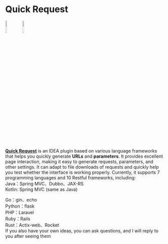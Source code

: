 # Quick Request

<a href="https://www.jetbrains.com"><img src="https://resources.jetbrains.com/storage/products/company/brand/logos/jb_beam.svg" width = "10%" /></a>
<a href="https://www.jetbrains.com/idea"><img src="https://resources.jetbrains.com/storage/products/company/brand/logos/IntelliJ_IDEA_icon.svg" width = "10%" /></a>

[**Quick Request**](https://plugins.jetbrains.com/plugin/21800-quick-request) is an IDEA plugin based on various language frameworks that helps you quickly generate **URLs** and **parameters**.
It provides excellent page interaction, making it easy to generate requests, parameters, and other settings. It can adapt to file downloads of requests and quickly help you test whether the interface is working properly.
Currently, it supports 7 programming languages and 10 Restful frameworks, including:  
Java：Spring MVC、Dubbo、JAX-RS  
Kotlin: Spring MVC (same as Java)

Go：gin、echo  
Python：flask  
PHP：Laravel  
Ruby：Rails  
Rust：Actix-web、Rocket  
If you also have your own ideas, you can ask questions, and I will reply to you after seeing them
